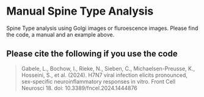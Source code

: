# Manual Spine Type Analysis
Spine Type analysis using Golgi images or fluroescence images. Please find the code, a manual and an example above.

## Please cite the following if you use the code
> Gabele, L., Bochow, I., Rieke, N., Sieben, C., Michaelsen-Preusse, K., Hosseini, S., et al. (2024). H7N7 viral infection elicits pronounced, sex-specific neuroinflammatory responses in vitro. Front Cell Neurosci 18. doi: 10.3389/fncel.2024.1444876

